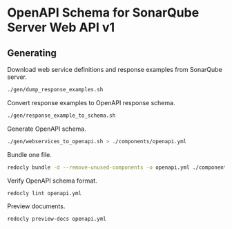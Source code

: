 # OpenAPI Schema for SonarQube Server Web API v1

## Generating

Download web service definitions and response examples from SonarQube server.

```sh
./gen/dump_response_examples.sh
```

Convert response examples to OpenAPI response schema.

```sh
./gen/response_example_to_schema.sh
```

Generate OpenAPI schema.

```sh
./gen/webservices_to_openapi.sh > ./components/openapi.yml
```

Bundle one file.

```sh
redocly bundle -d --remove-unused-components -o openapi.yml ./components/openapi.yml
```

Verify OpenAPI schema format.

```sh
redocly lint openapi.yml
```

Preview documents.

```sh
redocly preview-docs openapi.yml
```
